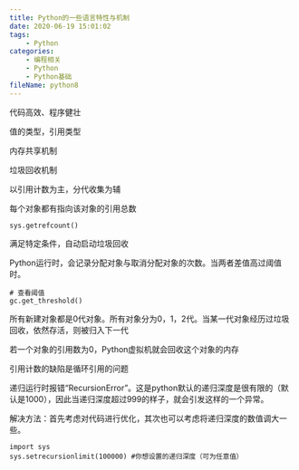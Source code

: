 ```yaml
---
title: Python的一些语言特性与机制
date: 2020-06-19 15:01:02
tags:
	- Python
categories:
	- 编程相关
	- Python
	- Python基础
fileName: python8
---
```


代码高效、程序健壮



值的类型，引用类型



内存共享机制



垃圾回收机制

以引用计数为主，分代收集为辅

每个对象都有指向该对象的引用总数

```
sys.getrefcount()
```

满足特定条件，自动启动垃圾回收

Python运行时，会记录分配对象与取消分配对象的次数。当两者差值高过阈值时。



```
# 查看阈值
gc.get_threshold()
```

所有新建对象都是0代对象。所有对象分为0，1，2代。当某一代对象经历过垃圾回收，依然存活，则被归入下一代



若一个对象的引用数为0，Python虚拟机就会回收这个对象的内存

引用计数的缺陷是循环引用的问题





递归运行时报错“RecursionError”。这是python默认的递归深度是很有限的（默认是1000），因此当递归深度超过999的样子，就会引发这样的一个异常。

解决方法：首先考虑对代码进行优化，其次也可以考虑将递归深度的数值调大一些。

```
import sys
sys.setrecursionlimit(100000) #你想设置的递归深度（可为任意值）
```



